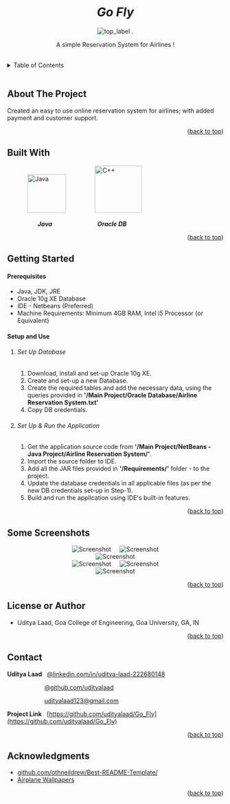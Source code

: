 <!-- Reference:
https://github.com/othneildrew/Best-README-Template -->
<a name="readme-top"></a>


<!-- PROJECT LOGO -->
<br />
<div align="center">
  <h1><i> Go Fly </i></h1>

  <img src="Read_Me_Content/top_label.jpg" alt="top_label">
  .

  <p align="center">
    A simple Reservation System for Airlines !
  </p>
</div>

<br>

<!-- TABLE OF CONTENTS -->
<details>
  <summary>Table of Contents</summary>
  <ol>
    <li><a href="#about-the-project">About The Project</a></li>
    <li><a href="#built-with">Built With</a></li>
    <li><a href="#getting-started">Getting Started</a></li>
    <li><a href="#some-screenshots">Some Screenshots</a></li>
    <li><a href="#license-or-author">License or Author</a></li>
    <li><a href="#contact">Contact</a></li>
    <li><a href="#acknowledgments">Acknowledgments</a></li>
  </ol>
</details>

<br>


<!-- ABOUT THE PROJECT -->
## About The Project
  Created an easy to use online reservation system for airlines; with added payment and customer support.

  <p align="right">(<a href="#readme-top">back to top</a>)</p>


## Built With
  &nbsp; &nbsp; &nbsp; &nbsp; &nbsp; &nbsp; <img src="Read_Me_Content/Tech/Java.JPG" alt="Java" width="90"> &nbsp; &nbsp; &nbsp; &nbsp; &nbsp; &nbsp; &nbsp; &nbsp; <img src="Read_Me_Content/Tech/oracle_db.png" alt="C++" width="110">
  
  &nbsp;  &nbsp; &nbsp; &nbsp; &nbsp; &nbsp; &nbsp; &nbsp; &nbsp; <b><i> Java </i></b> &nbsp; &nbsp; &nbsp; &nbsp; &nbsp; &nbsp; &nbsp; &nbsp; &nbsp; &nbsp; &nbsp; &nbsp; &nbsp; <b><i> Oracle DB </i></b>

  <p align="right">(<a href="#readme-top">back to top</a>)</p>



<!-- GETTING STARTED -->
## Getting Started
  #### Prerequisites
  * Java, JDK, JRE
  * Oracle 10g XE Database
  * IDE - Netbeans (Preferred)
  * Machine Requirements: Minimum 4GB RAM, Intel i5 Processor (or Equivalent)
  
  #### Setup and Use
  1. ###### Set Up Database
       1. Download, install and set-up Oracle 10g XE.
       2. Create and set-up a new Database.
       3. Create the required tables and add the necessary data, using the queries provided in <b>'/Main Project/Oracle Database/Airline Reservation System.txt'</b>
       4. Copy DB credentials.

  2. ###### Set Up & Run the Application
       1. Get the application source code from <b>'/Main Project/NetBeans - Java Project/Airline Reservation System/'</b>.
       2. Import the source folder to IDE.
       3. Add all the JAR files provided in <b>'/Requirements/'</b> folder - to the project.
       4. Update the database credentials in all applicable files (as per the new DB credentials set-up in Step-1).
       5. Build and run the application using IDE's built-in features.

  <p align="right">(<a href="#readme-top">back to top</a>)</p>
  
<!-- SOME SCREENSHOTS -->
## Some Screenshots
  <p align="center">
    <img src="Read_Me_Content/Screenshots/1.png" alt="Screenshot"> &nbsp; &nbsp; <img src="Read_Me_Content/Screenshots/2.png" alt="Screenshot">
    <br>
    <img src="Read_Me_Content/Screenshots/3.png" alt="Screenshot">
    <br>
    <img src="Read_Me_Content/Screenshots/4.png" alt="Screenshot"> &nbsp; &nbsp; <img src="Read_Me_Content/Screenshots/5.png" alt="Screenshot">
    <br>
    <img src="Read_Me_Content/Screenshots/6.png" alt="Screenshot">
  </p>

  <p align="right">(<a href="#readme-top">back to top</a>)</p>
   

<!-- LICENSE -->
## License or Author
  * Uditya Laad, Goa College of Engineering, Goa University, GA, IN

  <p align="right">(<a href="#readme-top">back to top</a>)</p>


<!-- CONTACT -->
## Contact
  <b>Uditya Laad</b> &nbsp; [@linkedin.com/in/uditya-laad-222680148](https://www.linkedin.com/in/uditya-laad-222680148/)
  
  &nbsp; &nbsp; &nbsp; &nbsp; &nbsp; &nbsp; &nbsp; &nbsp; &nbsp; &nbsp; &nbsp; [@github.com/udityalaad](https://github.com/udityalaad)
  
  &nbsp; &nbsp; &nbsp; &nbsp; &nbsp; &nbsp; &nbsp; &nbsp; &nbsp; &nbsp; &nbsp; udityalaad123@gmail.com

  <b>Project Link</b> &nbsp; [https://github.com/udityalaad/Go_Fly](https://github.com/udityalaad/Go_Fly)

  <p align="right">(<a href="#readme-top">back to top</a>)</p>



<!-- ACKNOWLEDGMENTS -->
## Acknowledgments
  * [github.com/othneildrew/Best-README-Template/](https://github.com/othneildrew/Best-README-Template)
  * [Airplane Wallpapers](https://wallpaperfordesktop.com/airplane-wallpapers/)
  
  <p align="right">(<a href="#readme-top">back to top</a>)</p>
